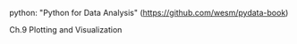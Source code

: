 python: "Python for Data Analysis" (https://github.com/wesm/pydata-book)

Ch.9 Plotting and Visualization
